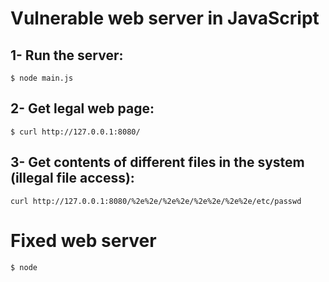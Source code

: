 # Vulnerable web server in JavaScript
## 1- Run the server:
`$ node main.js`
## 2- Get legal web page:
`$ curl http://127.0.0.1:8080/`
## 3- Get contents of different files in the system (illegal file access):
`curl http://127.0.0.1:8080/%2e%2e/%2e%2e/%2e%2e/%2e%2e/etc/passwd`


# Fixed web server
`$ node `
